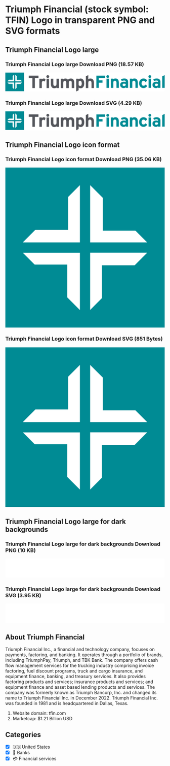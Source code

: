 # Triumph Financial (stock symbol: TFIN) Logo in transparent PNG and SVG formats

## Triumph Financial Logo large

### Triumph Financial Logo large Download PNG (18.57 KB)

![Triumph Financial Logo large Download PNG (18.57 KB)](/img/orig/TFIN_BIG-193100b2.png)

### Triumph Financial Logo large Download SVG (4.29 KB)

![Triumph Financial Logo large Download SVG (4.29 KB)](/img/orig/TFIN_BIG-530f1311.svg)

## Triumph Financial Logo icon format

### Triumph Financial Logo icon format Download PNG (35.06 KB)

![Triumph Financial Logo icon format Download PNG (35.06 KB)](/img/orig/TFIN-7a27c2f4.png)

### Triumph Financial Logo icon format Download SVG (851 Bytes)

![Triumph Financial Logo icon format Download SVG (851 Bytes)](/img/orig/TFIN-21d8d124.svg)

## Triumph Financial Logo large for dark backgrounds

### Triumph Financial Logo large for dark backgrounds Download PNG (10 KB)

![Triumph Financial Logo large for dark backgrounds Download PNG (10 KB)](/img/orig/TFIN_BIG.D-207e5178.png)

### Triumph Financial Logo large for dark backgrounds Download SVG (3.95 KB)

![Triumph Financial Logo large for dark backgrounds Download SVG (3.95 KB)](/img/orig/TFIN_BIG.D-13ea05c8.svg)

## About Triumph Financial

Triumph Financial Inc., a financial and technology company, focuses on payments, factoring, and banking. It operates through a portfolio of brands, including TriumphPay, Triumph, and TBK Bank. The company offers cash flow management services for the trucking industry comprising invoice factoring, fuel discount programs, truck and cargo insurance, and equipment finance, banking, and treasury services. It also provides factoring products and services; insurance products and services; and equipment finance and asset based lending products and services. The company was formerly known as Triumph Bancorp, Inc. and changed its name to Triumph Financial Inc. in December 2022. Triumph Financial Inc. was founded in 1981 and is headquartered in Dallas, Texas.

1. Website domain: tfin.com
2. Marketcap: $1.21 Billion USD


## Categories
- [x] 🇺🇸 United States
- [x] 🏦 Banks
- [x] 💳 Financial services

